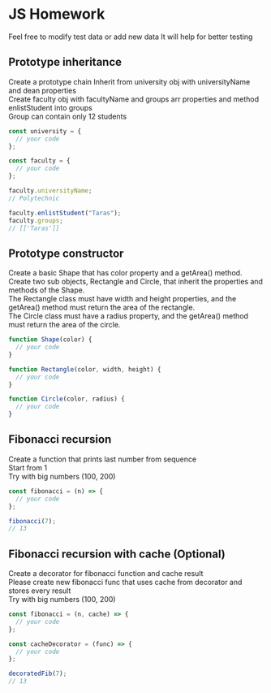 # JS Homework

Feel free to modify test data or add new data
It will help for better testing

## Prototype inheritance

Create a prototype chain
Inherit from university obj with universityName and dean properties  
Create faculty obj with facultyName and groups arr properties and method enlistStudent into groups  
Group can contain only 12 students

```javascript
const university = {
  // your code
};

const faculty = {
  // your code
};

faculty.universityName;
// Polytechnic

faculty.enlistStudent("Taras");
faculty.groups;
// [['Taras']]
```

## Prototype constructor

Create a basic Shape that has color property and a getArea() method.  
Create two sub objects, Rectangle and Circle, that inherit the properties and methods of the Shape.  
The Rectangle class must have width and height properties, and the getArea() method must return the area of the rectangle.  
The Circle class must have a radius property, and the getArea() method must return the area of the circle.

```javascript
function Shape(color) {
  // your code
}

function Rectangle(color, width, height) {
  // your code
}

function Circle(color, radius) {
  // your code
}
```

## Fibonacci recursion

Create a function that prints last number from sequence  
Start from 1  
Try with big numbers (100, 200)

```javascript
const fibonacci = (n) => {
  // your code
};

fibonacci(7);
// 13
```

## Fibonacci recursion with cache (Optional)

Create a decorator for fibonacci function and cache result  
Please create new fibonacci func that uses cache from decorator and stores every result  
Try with big numbers (100, 200)

```javascript
const fibonacci = (n, cache) => {
  // your code
};

const cacheDecorator = (func) => {
  // your code
};

decoratedFib(7);
// 13
```
